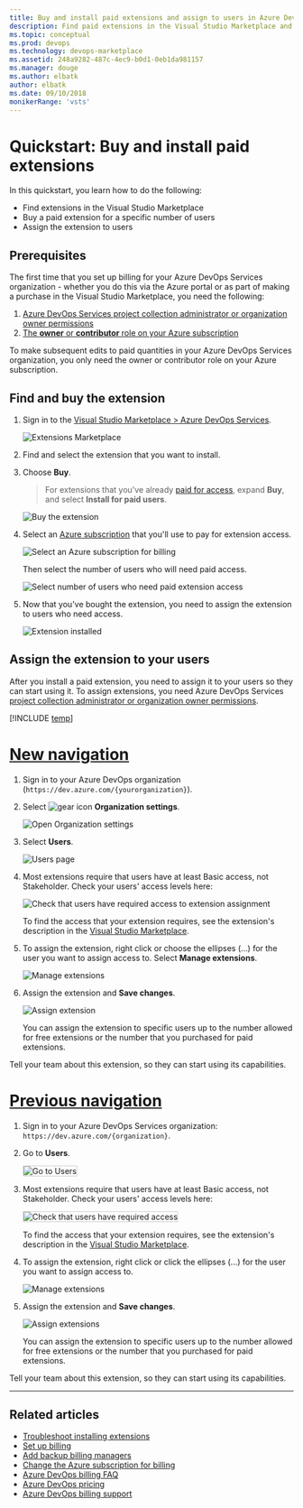 ```yaml
---
title: Buy and install paid extensions and assign to users in Azure DevOps Services
description: Find paid extensions in the Visual Studio Marketplace and learn how to buy, install, and assign them.
ms.topic: conceptual
ms.prod: devops
ms.technology: devops-marketplace
ms.assetid: 248a9282-487c-4ec9-b0d1-0eb1da981157
ms.manager: douge
ms.author: elbatk
author: elbatk
ms.date: 09/10/2018
monikerRange: 'vsts'
---
```


# Quickstart: Buy and install paid extensions

In this quickstart, you learn how to do the following:

* Find extensions in the Visual Studio Marketplace
* Buy a paid extension for a specific number of users
* Assign the extension to users

## Prerequisites

The first time that you set up billing for your Azure DevOps Services organization - whether you do this via the Azure portal or as part of making a purchase in the Visual Studio Marketplace, you need the following:

1. [Azure DevOps Services project collection administrator or organization owner permissions](../organizations/accounts/faq-add-delete-users.md#find-owner)
2. [The **owner** or **contributor** role on your Azure subscription](../organizations/billing/add-backup-billing-managers.md)

To make subsequent edits to paid quantities in your Azure DevOps Services organization, you only need the owner or contributor role on your Azure subscription.


## Find and buy the extension

1.  Sign in to the [Visual Studio Marketplace > Azure DevOps Services](https://marketplace.visualstudio.com/azuredevops).
	
    ![Extensions Marketplace](../organizations/billing/_img/_shared/extensions-marketplace.png)

2.	Find and select the extension that you want to install.

3.	Choose **Buy**.
	
	> For extensions that you've already [paid for access](./faq-extensions.md#paid-access), expand **Buy**, and select **Install for paid users**.

	![Buy the extension](_img/get-vsts-extensions/test-manager-extension.png)

4.	Select an [Azure subscription](https://azure.microsoft.com/en-us/pricing/purchase-options/) that you'll use to pay for extension access.
	
	![Select an Azure subscription for billing](_img/get-vsts-extensions/select-azure-sub.png)

	Then select the number of users who will need paid access.

	![Select number of users who need paid extension access](_img/get-vsts-extensions/select-paid-users.png)

5.	Now that you've bought the extension, you need to assign the extension to users who need access.

	![Extension installed](_img/get-vsts-extensions/go-to-organization.png)

## Assign the extension to your users

After you install a paid extension, you need to assign it to your users so they can start using it.
To assign extensions, you need Azure DevOps Services [project collection administrator or organization owner permissions](./faq-extensions.md#find-owner).

[!INCLUDE [temp](../_shared/new-navigation.md)]  

# [New navigation](#tab/new-nav)

1. Sign in to your Azure DevOps organization (```https://dev.azure.com/{yourorganization}```).

2. Select ![gear icon](../_img/icons/gear-icon.png) **Organization settings**.

    ![Open Organization settings](../_shared/_img/settings/open-admin-settings-vert.png)
3. Select **Users**.

   ![Users page](../_shared/_img/settings/open-organization-settings-users-vert.png)
   
4. Most extensions require that users have at least Basic access, not Stakeholder. Check your users' access levels here:

   ![Check that users have required access to extension assignment](_img/user-access-level.png)

	To find the access that your extension requires, see the extension's description in the [Visual Studio Marketplace](https://marketplace.visualstudio.com).

5.	To assign the extension, right click or choose the ellipses (...) for the user you want to assign access to. Select **Manage extensions**.

    ![Manage extensions](_img/manage-extensions.png)

6. Assign the extension and **Save changes**.

    ![Assign extension](_img/assign-extension.png)

	You can assign the extension to specific users up to the number allowed for free extensions or the number that you purchased for paid extensions.

Tell your team about this extension, so they can start using its capabilities.

# [Previous navigation](#tab/previous-nav)

1.	Sign in to your Azure DevOps Services organization: ```https://dev.azure.com/{organization}```.

2.	Go to **Users**.

	<img alt="Go to Users" src="../_shared/_img/users-hub-updated-ui.png" style="border: 1px solid #CCCCCC" />

3.	Most extensions require that users have at least Basic access, not Stakeholder. Check your users' access levels here:

	<img alt="Check that users have required access" src="_img/assign-extensions/check-user-access.png" style="border: 1px solid #CCCCCC" />

	To find the access that your extension requires, see the extension's description in the [Visual Studio Marketplace](https://marketplace.visualstudio.com).

4.	To assign the extension, right click or click the ellipses (...) for the user you want to assign access to.

	![Manage extensions](_img/assign-extensions/manage-extensions.png)

5.	Assign the extension and **Save changes**.

    ![Assign extensions](_img/assign-extensions/assign-extension.png)

	You can assign the extension to specific users up to the number allowed for free extensions or the number that you purchased for paid extensions.

Tell your team about this extension, so they can start using its capabilities.

---

## Related articles

- [Troubleshoot installing extensions](faq-extensions.md)
- [Set up billing](../organizations/billing/set-up-billing-for-your-organization-vs.md)
- [Add backup billing managers](../organizations/billing/add-backup-billing-managers.md)
- [Change the Azure subscription for billing](../organizations/billing/change-azure-subscription.md)
- [Azure DevOps billing FAQ](../organizations/billing/vsts-billing-faq.md)
- [Azure DevOps pricing](https://azure.microsoft.com/pricing/details/visual-studio-team-services/)
- [Azure DevOps billing support](https://azure.microsoft.com/support/devops/)
